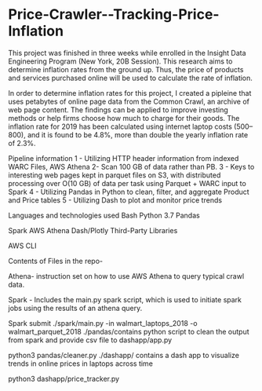 # Price-Crawler--Tracking-Price-Inflation
This project was finished in three weeks while enrolled in the Insight Data Engineering Program (New York, 20B Session). This research aims to determine inflation rates from the ground up. Thus, the price of products and services purchased online will be used to calculate the rate of inflation.

In order to determine inflation rates for this project, I created a pipleine that uses petabytes of online page data from the Common Crawl, an archive of web page content. The findings can be applied to improve investing methods or help firms choose how much to charge for their goods. The inflation rate for 2019 has been calculated using internet laptop costs ($500–$800), and it is found to be 4.8%, more than double the yearly inflation rate of 2.3%.

Pipeline information 
1 - Utilizing HTTP header information from indexed WARC Files, AWS Athena
2- Scan 100 GB of data rather than PB.
3 - Keys to interesting web pages kept in parquet files on S3, with distributed processing over O(10 GB) of data per task using Parquet + WARC input to Spark
4 - Utilizing Pandas in Python to clean, filter, and aggregate Product and Price tables
5 - Utilizing Dash to plot and monitor price trends

Languages and technologies used 
Bash
Python 3.7
Pandas


Spark
AWS Athena
Dash/Plotly
Third-Party Libraries

AWS CLI

Contents of Files in the repo-  

Athena-  instruction set on how to use AWS Athena to query typical crawl data.

Spark - Includes the main.py spark script, which is used to initiate spark jobs using the results of an athena query.

Spark submit ./spark/main.py -in walmart_laptops_2018 -o walmart_parquet_2018
./pandas/contains python script to clean the output from spark and provide csv file to dashapp/app.py

python3 pandas/cleaner.py
./dashapp/ contains a dash app to visualize trends in online prices in laptops across time

python3 dashapp/price_tracker.py
